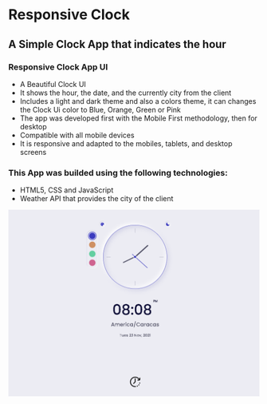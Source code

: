 # Responsive Clock
## A Simple Clock App that indicates the hour
### Responsive Clock App UI
- A Beautiful Clock UI
- It shows the hour, the date, and the currently city from the client
- Includes a light and dark theme and also a colors theme, it can changes the Clock Ui color to Blue, Orange, Green or Pink
- The app was developed first with the Mobile First methodology, then for desktop
- Compatible with all mobile devices
- It is responsive and adapted to the mobiles, tablets, and desktop screens
### This App was builded using the following technologies:
- HTML5, CSS and JavaScript
- Weather API that provides the city of the client

<img src="/preview.png" width="800"/>

